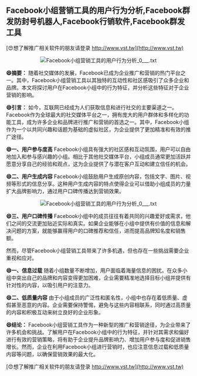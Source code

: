 ## **Facebook小组营销工具的用户行为分析,Facebook群发防封号机器人,Facebook行销软件,Facebook群发工具**

[😍想了解推广相关软件的朋友请登录 http://www.vst.tw](http://www.vst.tw)

 <center><img src="https://vst.tw/MP4/tuiguang/png/1.png" alt="Facebook小组营销工具的用户行为分析_0___.txt"></center>

**😄摘要：**
随着社交媒体的发展，Facebook已成为企业推广和营销的热门平台之一。其中，Facebook小组营销工具以其独特的互动性和社区感吸引了众多企业和品牌。本文将探讨用户在Facebook小组中的行为特征，并分析这些特征对于企业营销的影响。

**😄引言：**
如今，互联网已经成为人们获取信息和进行社交的主要渠道之一。Facebook作为全球最大的社交媒体平台之一，拥有庞大的用户群体和多样化的功能工具，成为许多企业和品牌进行推广和营销的首选之一。其中，Facebook小组作为一个以共同兴趣和话题为基础的虚拟社区，为企业提供了更加精准和有效的推广途径。

**😄一、用户参与度高**
Facebook小组具有强大的社区感和互动氛围，用户可以自由地加入和参与感兴趣的小组。相比于其他社交媒体平台，小组成员通常更加活跃并愿意分享自己的经验和观点，这为企业提供了与潜在客户互动和建立信任的机会。

**😄二、用户生成内容**
Facebook小组鼓励用户生成原创内容，包括文字、图片、视频等形式的信息分享。这种用户生成内容的特点使得企业可以借助小组成员的力量扩大品牌影响力，通过用户口碑传播达到营销效果。

 <center><img src="https://vst.tw/MP4/tuiguang/png/1.png" alt="Facebook小组营销工具的用户行为分析_0___.txt"></center>

**😄三、用户口碑传播**
Facebook小组中的成员往往有着共同的兴趣爱好或需求，他们之间的交流更加贴近实际和真实。如果企业能够在小组中提供有价值的信息和解决问题的方案，就能够赢得用户的口碑推荐和信任，进而提高品牌知名度和销售额。

然而，尽管Facebook小组营销工具带来了许多机遇，但也存在一些挑战需要企业重视和应对。

**😄一、信息过载**
随着小组数量不断增加，用户面临着海量信息的困扰。在众多小组中突出自己的品牌和内容变得更加困难，企业需要精准地选择目标小组并提供有针对性的内容，以吸引用户的注意力。

**😄二、低质量内容**
由于小组成员的广泛性和匿名性，小组中也存在着低质量、虚假甚至恶意的内容。企业需要保持警惕，避免与这些内容相联系，同时通过高质量的内容和积极互动来树立良好的企业形象。

**😄结论：**
Facebook小组营销工具作为一种新型的推广和营销途径，为企业带来了许多机会和挑战。了解用户在Facebook小组中的行为特征，并针对其需求和偏好进行有效的营销策略，将有助于企业提升品牌影响力、增加用户参与度和促进销售增长。然而，企业在利用Facebook小组进行营销时，也应注意信息过载和低质量内容等问题，以确保营销效果的最大化。

[😍想了解推广相关软件的朋友请登录 http://www.vst.tw](http://www.vst.tw)




